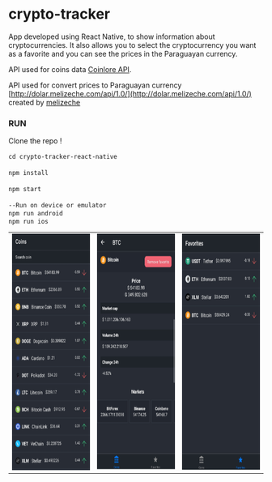 # crypto-tracker

App developed using React Native, to show information about cryptocurrencies. 
It also allows you to select the cryptocurrency you want as a favorite and you can see the prices in the Paraguayan currency.

API used for coins data [Coinlore API](https://www.coinlore.com/).

API used for convert prices to Paraguayan currency [http://dolar.melizeche.com/api/1.0/](http://dolar.melizeche.com/api/1.0/) created by [melizeche](https://github.com/melizeche)

### RUN
Clone the repo !
```
cd crypto-tracker-react-native

npm install

npm start

--Run on device or emulator
npm run android
npm run ios

```

<table cellspacing="0" cellpadding="0">
  <tr>
    <td valign="top">
        <img src="img/coins.jpg" width="225" height="467">  
    </td>
    <td valign="top">
        <img src="img/detail.jpg" width="225" height="467">
    </td>
    <td>
      <img src="img/favorites.jpg" width="225" height="467">
    </td>
  </tr>
</table>

